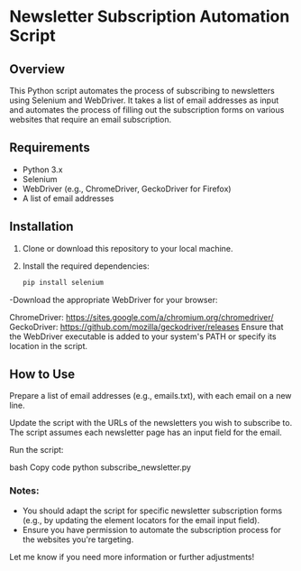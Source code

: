 # Newsletter Subscription Automation Script

## Overview
This Python script automates the process of subscribing to newsletters using Selenium and WebDriver. It takes a list of email addresses as input and automates the process of filling out the subscription forms on various websites that require an email subscription.

## Requirements

- Python 3.x
- Selenium
- WebDriver (e.g., ChromeDriver, GeckoDriver for Firefox)
- A list of email addresses

## Installation

1. Clone or download this repository to your local machine.

2. Install the required dependencies:
   ```bash
   pip install selenium

-Download the appropriate WebDriver for your browser:

ChromeDriver: https://sites.google.com/a/chromium.org/chromedriver/
GeckoDriver: https://github.com/mozilla/geckodriver/releases
Ensure that the WebDriver executable is added to your system's PATH or specify its location in the script.

## How to Use
Prepare a list of email addresses (e.g., emails.txt), with each email on a new line.

Update the script with the URLs of the newsletters you wish to subscribe to. The script assumes each newsletter page has an input field for the email.

Run the script:

bash
Copy code
python subscribe_newsletter.py



### Notes:
- You should adapt the script for specific newsletter subscription forms (e.g., by updating the element locators for the email input field).
- Ensure you have permission to automate the subscription process for the websites you're targeting.

Let me know if you need more information or further adjustments!
